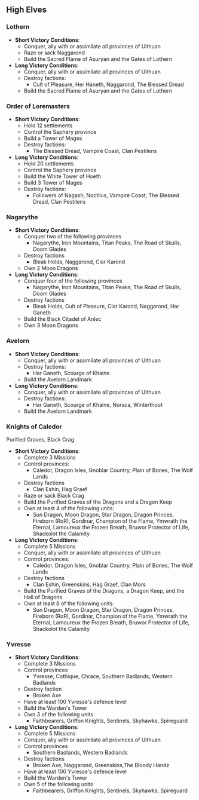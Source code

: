 ## High Elves		

### Lothern

* **Short Victory Conditions**:
	* Conquer, ally with or assimilate all provinces of Ulthuan
	* Raze or sack Naggarond
	* Build the Sacred Flame of Asuryan and the Gates of Lothern
* **Long Victory Conditions**:
	* Conquer, ally with or assimilate all provinces of Ulthuan
	* Destroy factions:
	    * Cult of Pleasure, Her Haneth, Naggarond, The Blessed Dread
	* Build the Sacred Flame of Asuryan and the Gates of Lothern

### Order of Loremasters

* **Short Victory Conditions**:
	* Hold 12 settlements
	* Control the Saphery province
	* Build a Tower of Mages
	* Destroy factions:
	    * The Blessed Dread, Vampire Coast, Clan Pestilens
* **Long Victory Conditions**:
	* Hold 20 settlements
	* Control the Saphery province
	* Build the White Tower of Hoeth
	* Build 3 Tower of Mages
	* Destroy factions:
	    * Followers of Nagash, Noctilus, Vampire Coast, The Blessed Dread, Clan Pestilens

### Nagarythe 

* **Short Victory Conditions**:
	* Conquer two of the following provinces
	    * Nagarythe, Iron Mountains, Titan Peaks, The Road of Skulls, Doom Glades
	* Destroy factions
	    * Bleak Holds, Naggarond, Clar Karond
	* Own 2 Moon Dragons
* **Long Victory Conditions**:
	* Conquer four of the following provinces
	    * Nagarythe, Iron Mountains, Titan Peaks, The Road of Skulls, Doom Glades
	* Destroy factions
	    * Bleak Holds, Cult of Pleasure, Clar Karond, Naggarond, Har Ganeth
	* Build the Black Citadel of Anlec
	* Own 3 Moon Dragons

### Avelorn

* **Short Victory Conditions**:
	* Conquer, ally with or assimilate all provinces of Ulthuan
	* Destroy factions:
	    * Har Ganeth, Scourge of Khaine
	* Build the Avelorn Landmark
* **Long Victory Conditions**:
	* Conquer, ally with or assimilate all provinces of Ulthuan
	* Destroy factions:
	    * Har Ganeth, Scourge of Khaine, Norsca, Winterthoot
	* Build the Avelorn Landmark

### Knights of Caledor

Purified Graves, Black Crag

* **Short Victory Conditions**:
	* Complete 3 Missions
	* Control provinces:
	    * Caledor, Dragon Isles, Gnoblar Country, Plain of Bones, The Wolf Lands 
	* Destroy factions
	    * Clan Eshin, Hag Graef
	* Raze or sack Black Crag
	* Build the Purified Graves of the Dragons and a Dragon Keep
    * Own at least 4 of the following units:
        * Sun Dragon, Moon Dragon, Star Dragon, Dragon Princes, Fireborn (RoR), Gordinar, Champion of the Flame, Ymwrath the Eternal, Lamoureux the Frozen Breath, Bruwor Protector of Life, Shackolot the Calamity
* **Long Victory Conditions**:
	* Complete 5 Missions
	* Conquer, ally with or assimilate all provinces of Ulthuan
	* Control provinces:
	    * Caledor, Dragon Isles, Gnoblar Country, Plain of Bones, The Wolf Lands 
	* Destroy factions
	    * Clan Eshin, Greenskins, Hag Graef, Clan Mors
	* Build the Purified Graves of the Dragons, a Dragon Keep, and the Hall of Dragons
    * Own at least 8 of the following units:
        * Sun Dragon, Moon Dragon, Star Dragon, Dragon Princes, Fireborn (RoR), Gordinar, Champion of the Flame, Ymwrath the Eternal, Lamoureux the Frozen Breath, Bruwor Protector of Life, Shackolot the Calamity

### Yvresse

* **Short Victory Conditions**:
	* Complete 3 Missions
	* Control provinces
	    * Yvresse, Cothique, Chrace, Southern Badlands, Western Badlands
	* Destroy faction
	    * Broken Axe
	* Have at least 100 Yvresse's defence level
	* Build the Warden's Tower
	* Own 3 of the following units
	    * Faithbearers, Griffon Knights, Sentinels, Skyhawks, Spireguard
* **Long Victory Conditions**:
	* Complete 5 Missions
	* Conquer, ally with or assimilate all provinces of Ulthuan
	* Control provinces
	    * Southern Badlands, Western Badlands
	* Destroy factions
	    * Broken Axe, Naggarond, Greenskins,The Bloody Handz
	* Have at least 100 Yvresse's defence level
	* Build the Warden's Tower
	* Own 5 of the following units
	    * Faithbearers, Griffon Knights, Sentinels, Skyhawks, Spireguard
